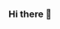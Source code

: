 ### Hi there 👋

<!--
**pdx97/pdx97** is a ✨ _special_ ✨ repository because its `README.md` (this file) appears on your GitHub profile.

Here are some ideas to get you started:

- 🔭 I’m a techie who loves to explore different technologies and tech stacks.My major fields of interests Include Machine Learning , Deep learning, Computer Vision.
- 🌱 I am really intrigued how technologies and its solutions are helping the world and the society, I would really like to contribute my part to it.
- 🤔 I’m looking for help with ...
- 💬 Ask me about ...
- 📫 How to reach me through <a href="https://www.linkedin.com/in/prakhar-dixit-712751149/">

-->
